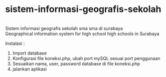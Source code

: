 # sistem-informasi-geografis-sekolah
<br> Sistem informasi geografis sekolah sma sma di surabaya
<br> Geographical information system for high school high schools in Surabaya

Instalasi :
1. Import database
2. Konfigurasi file koneksi.php, ubah port mySQL sesuai port penggunaan
3. Sesuaikan nama, user, password database di file koneksi.php
4. jalankan aplikasi

